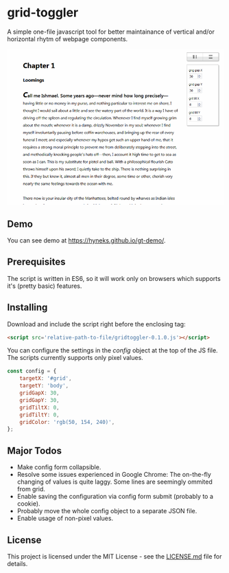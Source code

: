 # grid-toggler

A simple one-file javascript tool for better maintainance of vertical and/or horizontal rhytm of webpage components.

![demo animated gif](./assets/gridtoggler-demo.gif)

## Demo

You can see demo at https://hyneks.github.io/gt-demo/.

## Prerequisites

The script is written in ES6, so it will work only on browsers which supports it's (pretty basic) features.

## Installing

Download and include the script right before the enclosing </body> tag:

```html
<script src='relative-path-to-file/gridtoggler-0.1.0.js'></script>
```

You can configure the settings in the *config* object at the top of the JS file. The scripts currently supports only pixel values.

```javascript
const config = {
    targetX: '#grid',
    targetY: 'body',
    gridGapX: 30,
    gridGapY: 30,
    gridTiltX: 0,
    gridTiltY: 0,
    gridColor: 'rgb(50, 154, 240)',
};
```

## Major Todos

- Make config form collapsible.
- Resolve some issues experienced in Google Chrome: The on-the-fly changing of values is quite laggy. Some lines are seemingly ommited from grid.
- Enable saving the configuration via config form submit (probably to a cookie).
- Probably move the whole config object to a separate JSON file.
- Enable usage of non-pixel values.

## License

This project is licensed under the MIT License - see the [LICENSE.md](LICENSE.md) file for details.